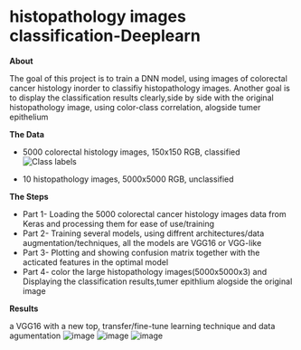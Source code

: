 #  histopathology images classification-Deeplearn
**About**

The goal of this project is to train a DNN model, using images of colorectal cancer histology inorder to classifiy histopathology images.
Another goal is to display the classification results clearly,side by side with the original histopathology image, using color-class correlation, alogside tumer epithelium

**The Data**
* 5000 colorectal histology images, 150x150 RGB, classified
![Class labels](https://user-images.githubusercontent.com/78749321/132136482-c52c142e-7ae7-4eb2-99f7-49c137457bb1.png)

* 10 histopathology images, 5000x5000 RGB, unclassified

**The Steps**
* Part 1- Loading the 5000 colorectal cancer histology images data from Keras and processing them for ease of use/training
* Part 2- Training several models, using diffrent architectures/data augmentation/techniques, all the models are VGG16 or VGG-like
* Part 3- Plotting and showing confusion matrix together with the acticated features in the optimal model
* Part 4- color the large histopathology images(5000x5000x3) and Displaying the classification results,tumer epithlium alogside the original image

**Results**

a VGG16 with a new top, transfer/fine-tune learning technique and data agumentation 
![image](https://user-images.githubusercontent.com/78749321/132358872-583f32b0-cab9-4a53-b5f2-b7ec18facc0a.png)
![image](https://user-images.githubusercontent.com/78749321/132358934-3a914177-0b6e-4302-be98-47b1f08b29d6.png)
![image](https://user-images.githubusercontent.com/78749321/132359182-95f32b76-9777-48d0-a497-7a13c524bf43.png)



